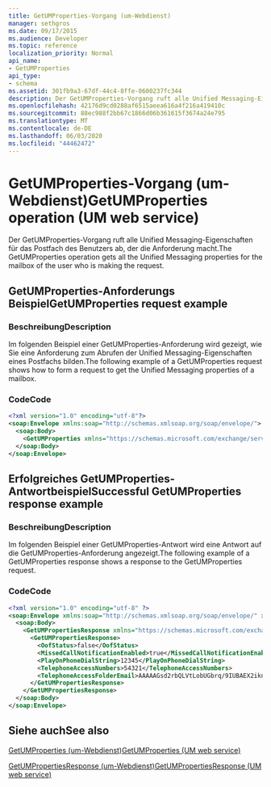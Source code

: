 ```yaml
---
title: GetUMProperties-Vorgang (um-Webdienst)
manager: sethgros
ms.date: 09/17/2015
ms.audience: Developer
ms.topic: reference
localization_priority: Normal
api_name:
- GetUMProperties
api_type:
- schema
ms.assetid: 301fb9a3-67df-44c4-8ffe-0600237fc344
description: Der GetUMProperties-Vorgang ruft alle Unified Messaging-Eigenschaften für das Postfach des Benutzers ab, der die Anforderung macht.
ms.openlocfilehash: 42176d9cd0288af6515aeea616a4f216a419410c
ms.sourcegitcommit: 88ec988f2bb67c1866d06b361615f3674a24e795
ms.translationtype: MT
ms.contentlocale: de-DE
ms.lasthandoff: 06/03/2020
ms.locfileid: "44462472"
---
```

# <a name="getumproperties-operation-um-web-service"></a><span data-ttu-id="ba4ae-103">GetUMProperties-Vorgang (um-Webdienst)</span><span class="sxs-lookup"><span data-stu-id="ba4ae-103">GetUMProperties operation (UM web service)</span></span>

<span data-ttu-id="ba4ae-104">Der GetUMProperties-Vorgang ruft alle Unified Messaging-Eigenschaften für das Postfach des Benutzers ab, der die Anforderung macht.</span><span class="sxs-lookup"><span data-stu-id="ba4ae-104">The GetUMProperties operation gets all the Unified Messaging properties for the mailbox of the user who is making the request.</span></span>
  
## <a name="getumproperties-request-example"></a><span data-ttu-id="ba4ae-105">GetUMProperties-Anforderungs Beispiel</span><span class="sxs-lookup"><span data-stu-id="ba4ae-105">GetUMProperties request example</span></span>

### <a name="description"></a><span data-ttu-id="ba4ae-106">Beschreibung</span><span class="sxs-lookup"><span data-stu-id="ba4ae-106">Description</span></span>

<span data-ttu-id="ba4ae-107">Im folgenden Beispiel einer GetUMProperties-Anforderung wird gezeigt, wie Sie eine Anforderung zum Abrufen der Unified Messaging-Eigenschaften eines Postfachs bilden.</span><span class="sxs-lookup"><span data-stu-id="ba4ae-107">The following example of a GetUMProperties request shows how to form a request to get the Unified Messaging properties of a mailbox.</span></span>
  
### <a name="code"></a><span data-ttu-id="ba4ae-108">Code</span><span class="sxs-lookup"><span data-stu-id="ba4ae-108">Code</span></span>

```XML
<?xml version="1.0" encoding="utf-8"?>
<soap:Envelope xmlns:soap="http://schemas.xmlsoap.org/soap/envelope/">
  <soap:Body>
    <GetUMProperties xmlns="https://schemas.microsoft.com/exchange/services/2006/messages" />
  </soap:Body>
</soap:Envelope>
```

## <a name="successful-getumproperties-response-example"></a><span data-ttu-id="ba4ae-109">Erfolgreiches GetUMProperties-Antwortbeispiel</span><span class="sxs-lookup"><span data-stu-id="ba4ae-109">Successful GetUMProperties response example</span></span>

### <a name="description"></a><span data-ttu-id="ba4ae-110">Beschreibung</span><span class="sxs-lookup"><span data-stu-id="ba4ae-110">Description</span></span>

<span data-ttu-id="ba4ae-111">Im folgenden Beispiel einer GetUMProperties-Antwort wird eine Antwort auf die GetUMProperties-Anforderung angezeigt.</span><span class="sxs-lookup"><span data-stu-id="ba4ae-111">The following example of a GetUMProperties response shows a response to the GetUMProperties request.</span></span>
  
### <a name="code"></a><span data-ttu-id="ba4ae-112">Code</span><span class="sxs-lookup"><span data-stu-id="ba4ae-112">Code</span></span>

```XML
<?xml version="1.0" encoding="utf-8" ?>
<soap:Envelope xmlns:soap="http://schemas.xmlsoap.org/soap/envelope/" xmlns:xsi="http://www.w3.org/2001/XMLSchema-instance" xmlns:xsd="http://www.w3.org/2001/XMLSchema">
  <soap:Body>
    <GetUMPropertiesResponse xmlns="https://schemas.microsoft.com/exchange/services/2006/messages">
      <GetUMPropertiesResponse>
        <OofStatus>false</OofStatus> 
        <MissedCallNotificationEnabled>true</MissedCallNotificationEnabled> 
        <PlayOnPhoneDialString>12345</PlayOnPhoneDialString> 
        <TelephoneAccessNumbers>54321</TelephoneAccessNumbers> 
        <TelephoneAccessFolderEmail>AAAAAGsd2rbQLVtLobUGbrq/9IUBAEX2ikn/L8JJtI5WHI0FAW8AAAFXHhsAAA==</TelephoneAccessFolderEmail> 
      </GetUMPropertiesResponse>
    </GetUMPropertiesResponse>
  </soap:Body>
</soap:Envelope>
```

## <a name="see-also"></a><span data-ttu-id="ba4ae-113">Siehe auch</span><span class="sxs-lookup"><span data-stu-id="ba4ae-113">See also</span></span>



[<span data-ttu-id="ba4ae-114">GetUMProperties (um-Webdienst)</span><span class="sxs-lookup"><span data-stu-id="ba4ae-114">GetUMProperties (UM web service)</span></span>](getumproperties-um-web-service.md)
  
[<span data-ttu-id="ba4ae-115">GetUMPropertiesResponse (um-Webdienst)</span><span class="sxs-lookup"><span data-stu-id="ba4ae-115">GetUMPropertiesResponse (UM web service)</span></span>](getumpropertiesresponse-um-web-service.md)

